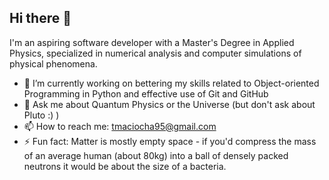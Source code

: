 ## Hi there 👋

I'm an aspiring software developer with a Master's Degree in Applied Physics, specialized in numerical analysis and computer simulations of physical phenomena.

- 🔭 I’m currently working on bettering my skills related to Object-oriented Programming in Python and effective use of Git and GitHub
- 💬 Ask me about Quantum Physics or the Universe (but don't ask about Pluto :) )
- 📫 How to reach me: tmaciocha95@gmail.com
- ⚡ Fun fact: Matter is mostly empty space - if you'd compress the mass of an average human (about 80kg) into a ball of densely packed neutrons it would be about the size of a bacteria.

<!--
**TomekMaciocha/TomekMaciocha** is a ✨ _special_ ✨ repository because its `README.md` (this file) appears on your GitHub profile.

Here are some ideas to get you started:


- 🌱 I’m currently learning ...
- 👯 I’m looking to collaborate on ...
- 🤔 I’m looking for help with ...
-->
